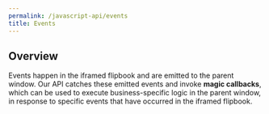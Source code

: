 ```yaml
---
permalink: /javascript-api/events
title: Events
---
```


## Overview

Events happen in the iframed flipbook and are emitted to the parent window. Our API catches these emitted events and invoke **magic callbacks**, which can be used to execute business-specific logic in the parent window, in response to specific events that have occurred in the iframed flipbook.